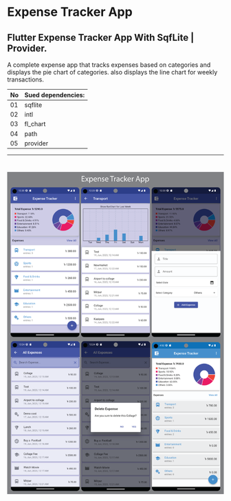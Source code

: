 # Expense Tracker App

## Flutter Expense Tracker App With SqfLite | Provider.

A complete expense app that tracks expenses based on categories and displays the pie chart of categories. also displays the line chart for weekly transactions.

| No  | Sued dependencies: |
| ------------- | ------------- |
| 01  | sqflite  |
| 02 | intl  |
| 03 | fl_chart  |
| 04 | path  |
| 05 | provider  |

-----------------------------
# 
<img src="https://github.com/F-Reza/Expense_Tracker_App/blob/main/Screenshot.png" width="1000">
